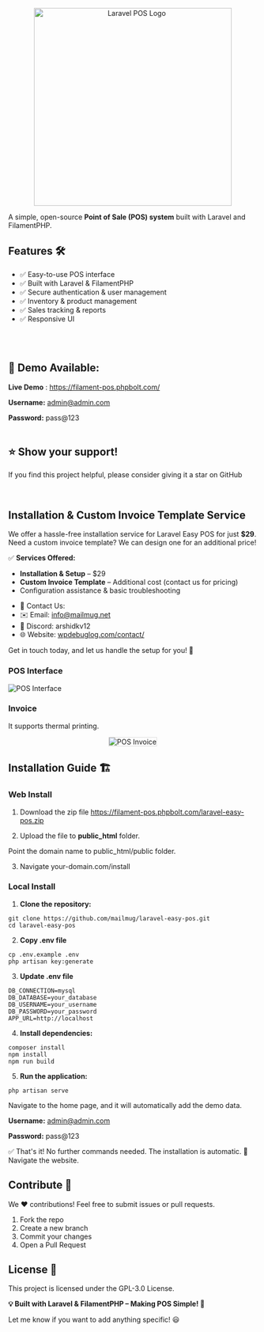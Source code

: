 <p align="center"><a href="#logo"><img src="https://raw.githubusercontent.com/mailmug/laravel-easy-pos/main/easy-pos-logo.svg" width="400" alt="Laravel POS Logo"></a></p>

A simple, open-source **Point of Sale (POS) system** built with Laravel and FilamentPHP.


## Features 🛠️
- ✅ Easy-to-use POS interface
- ✅ Built with Laravel & FilamentPHP
- ✅ Secure authentication & user management
- ✅ Inventory & product management
- ✅ Sales tracking & reports
- ✅ Responsive UI

<br>
<br>

## 🚀 Demo Available:

**Live Demo** : https://filament-pos.phpbolt.com/

**Username:** admin@admin.com

**Password:** pass@123
<br>
<br>

## ⭐ Show your support!
If you find this project helpful, please consider giving it a star on GitHub

<br>

## Installation & Custom Invoice Template Service

We offer a hassle-free installation service for Laravel Easy POS for just **$29**. 
Need a custom invoice template? We can design one for an additional price!

✅ **Services Offered:**

- **Installation & Setup** – $29
- **Custom Invoice Template** – Additional cost (contact us for pricing)
- Configuration assistance & basic troubleshooting

* 📩 Contact Us:
* ✉️ Email: info@mailmug.net
* 💬 Discord: arshidkv12
* 🌐 Website: [wpdebuglog.com/contact/](https://wpdebuglog.com/contact/)

Get in touch today, and let us handle the setup for you! 🚀


### **POS Interface**  
![POS Interface](https://raw.githubusercontent.com/mailmug/laravel-easy-pos/main/public/img/laravel-easy-pos.png)  


### **Invoice**  

It supports thermal printing.

<p align="center">
  <img src="https://raw.githubusercontent.com/mailmug/laravel-easy-pos/main/public/img/invoice.png" alt="POS Invoice" style="border:1px solid #ddd">
</p> 


## Installation Guide 🏗️

### Web Install
1. Download the zip file 
https://filament-pos.phpbolt.com/laravel-easy-pos.zip

2. Upload the file to **public_html** folder.

Point the domain name to public_html/public folder.

3. Navigate your-domain.com/install


### Local Install

1. **Clone the repository:**

```shell
git clone https://github.com/mailmug/laravel-easy-pos.git
cd laravel-easy-pos

```
2. **Copy .env file**

```shell
cp .env.example .env
php artisan key:generate

```

3. **Update .env file**

```shell
DB_CONNECTION=mysql
DB_DATABASE=your_database
DB_USERNAME=your_username
DB_PASSWORD=your_password
APP_URL=http://localhost

```

4. **Install dependencies:**

```shell
composer install
npm install
npm run build
```

5. **Run the application:**

```shell
php artisan serve
```

Navigate to the home page, and it will automatically add the demo data.

**Username:** admin@admin.com

**Password:** pass@123


✅ That's it! No further commands needed. The installation is automatic. 🎉 
Navigate the website. 


## Contribute 🤝
We ❤️ contributions! Feel free to submit issues or pull requests.

1. Fork the repo
2. Create a new branch
3. Commit your changes
4. Open a Pull Request
 

## License 📜
This project is licensed under the GPL-3.0 License.


**💡 Built with Laravel & FilamentPHP – Making POS Simple! 🚀**

Let me know if you want to add anything specific! 😃
